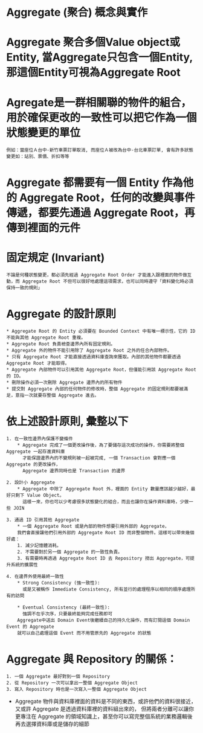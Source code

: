 # Aggregate (聚合) 概念與實作

# Aggregate 聚合多個Value object或Entity, 當Aggregate只包含一個Entity, 那這個Entity可視為Aggregate Root

# Agregate是一群相關聯的物件的組合，用於確保更改的一致性可以把它作為一個狀態變更的單位
	例如：當座位Ａ台中-新竹車票訂單取消, 而座位Ａ被改為台中-台北車票訂單, 會有許多狀態變更如：站別、票價、折扣等等

# Aggregate 都需要有一個 Entity 作為他的 Aggregate Root，任何的改變與事件傳遞，都要先通過 Aggregate Root，再傳到裡面的元件

# 固定規定 (Invariant)
	不論是何種狀態變更，都必須先經過 Aggregate Root Order 才能進入跟裡面的物件做互動，而 Aggregate Root 不但可以很好地處理這項需求，也可以同時遵守「資料變化時必須保持一致的規則」

# Aggregate 的設計原則
	* Aggregate Root 的 Entity 必須要在 Bounded Context 中有唯一標示性，它的 ID 不能與其他 Aggregate Root 重複。
	* Aggregate Root 負責檢查邊界內所有固定規則。
	* Aggregate 外的物件不能引用除了 Aggregate Root 之外的任合內部物件。
	* 只有 Aggregate Root 才能直接透過資料庫查詢來獲取。內部的其他物件都要透過 Aggregate Root 才能取得。
	* Aggregate 內部物件可以引用其他 Aggregate Root，但僅能引用該 Aggregate Root 的 ID。
	* 刪除操作必須一次刪除 Aggregate 邊界內的所有物件
	* 提交對 Aggregate 內部的任何物件的修改時，整個 Aggregate 的固定規則都要被滿足，意指一次就要存整個 Aggregate 進去。

# 依上述設計原則, 彙整以下
	1. 在一致性邊界內保護不變條件
		* Aggregate 完成了一個更改操作後，為了要儲存這次成功的操作，你需要將整個 Aggregate 一起存進資料庫
		  才能保證邊界內的不變規則被一起被完成, 一個 Transaction 會對應一個 Aggregate 的更改操作，
		  Aggregate 邊界同時也是 Transaction 的邊界
		
	2. 設計小 Aggregate
		* Aggregate 中除了 Aggregate Root 外，裡面的 Entity 數量應該越少越好，最好只剩下 Value Object。
		  這樣一來，你也可以少考慮很多狀態變化的組合，而且也讓你在操作資料庫時，少做一些 JOIN

	3. 通過 ID 引用其他 Aggregate
		* 一個 Aggregate Root 或是內部的物件想要引用外部的 Aggregate，
		我們會直接讓他們引用外部的 Aggregate Root ID 而非整個物件。這樣可以帶來幾個好處：
		1. 減少記憶體消耗。
		2. 不需要對於另一個 Aggregate 的一致性負責。
		3. 有需要時再透過 Aggregate Root ID 去 Repository 撈出 Aggregate，可提升系統的擴展性

	4. 在邊界外使用最終一致性
		* Strong Consistency (強一致性):
		  或是又被稱作 Immediate Consistency, 所有並行的處理程序以相同的順序處理所有的訪問
		
		* Eventual Consistency (最終一致性):
		  強調不在乎次序，只要最終能夠完成任務即可
		Aggregate中送出 Domain Event後繼續自己的持久化操作，而有訂閱這個 Domain Event 的 Aggregate
		就可以自己處理這個 Event 而不用管原先的 Aggregate 的狀態

# Aggregate 與 Repository 的關係：
	1. 一個 Aggregate 最好對到一個 Repository
	2. 從 Repository 一次可以拿出一整個 Aggregate Object
	3. 寫入 Repository 時也是一次寫入一整個 Aggregate Object

* Aggregate 物件與資料庫裡面的資料是不同的東西，或許他們的資料很接近，又或許 Aggregate 是透過資料庫裡的資料組出來的，
  但將兩者分離可以讓你更專注在 Aggregate 的領域知識上，甚至你可以寫完整個系統的業務邏輯後再去選擇資料庫或是儲存的細節
